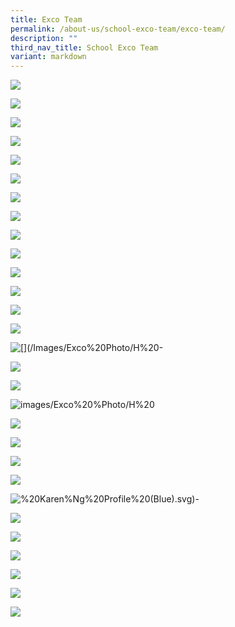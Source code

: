 ```yaml
---
title: Exco Team
permalink: /about-us/school-exco-team/exco-team/
description: ""
third_nav_title: School Exco Team
variant: markdown
---
```

![](/images/Exco%20Photo/Exco%20Profile%20(1).svg)

![](/images/Exco%20Photo/Divider%20-%20SL.svg)

![](/images/Exco%20Photo/SL%20-%20Nick%20Chan%20Profile%20(Blue).svg)

![](/images/Exco%20Photo/SL%20-%20Guan%20Kiat%20Profile%20(Blue).svg)

![](/images/Exco%20Photo/SL%20-%20Vincent%20Tan%20Profile%20(Blue).svg)

![](/images/Exco%20Photo/Divider%20-%20Deans.svg)

![](/images/Exco%20Photo/D%20-%20Priscilla%20Profile%20(Red).svg)

![](/images/Exco%20Photo/D%20-%20Doreen%20Profile%20(Red).svg)

![](/images/Exco%20Photo/Divider%20-%20HoDs.svg)

![](/images/Exco%20Photo/H%20-%20Irfan%20Profile%20(Grey).svg)

![](/images/Exco%20Photo/H%20-%20Aurelius%20Profile%20(Grey).svg)

![](/images/Exco%20Photo/h%20-%20siu%20yin%20profile%20(grey).svg)

![](/images/Exco%20Photo/H%20-%20Alvin%20Profile%20(Grey).svg)

![](/images/Exco%20Photo/H%20-%20John%20Tan%20Profile%20(Grey).svg)

![[](/Images/Exco%20Photo/H%20-](/images/Exco%20Photo/H___Lu_Ting_Profile__Grey_.svg)

![](/images/Exco%20Photo/H%20-%20Woon%20Foong%20Profile%20(Grey).svg)

![](/images/Exco%20Photo/H%20-%20Lam%20Hin%20Chew%20Profile%20(Grey).svg)

![images/Exco%20%Photo/H%20](/images/Exco%20Photo/H___Kwai_Yin_Profile__Grey_.svg)

![](/images/Exco%20Photo/H%20-%20Wee%20Peng%20Profile%20(Grey).svg)

![](/images/Exco%20Photo/H%20-%20Arfah%20Profile%20(Grey).svg)

![](/images/Exco%20Photo/H%20-%20Camellia%20Profile%20(Grey).svg)

![](/images/Exco%20Photo/Divider%20-%20SH.svg)


![%20Karen%Ng%20Profile%20(Blue).svg)-](/images/Exco%20Photo/karen_ng_latest_screenshot.png)


![](/images/Exco%20Photo/SH%20-%20Stanley%20Profile%20(Blue%20-%20R).svg)

![](/images/Exco%20Photo/SH%20-%20Chuan%20Leong%20Profile%20(Blue%20-%20R).svg)

![](/images/Exco%20Photo/SH%20-%20Keith%20Profile%20(Blue%20-%20R).svg)

![](/images/Exco%20Photo/SH%20-%20Ming%20Yang%20Profile%20(Blue%20-%20R).svg)

![](/images/Exco%20Photo/SH%20-%20Guohui%20Profile%20(Blue%20-%20R).svg)

![](/images/Exco%20Photo/SH%20-%20Mui%20Profile%20(Blue%20-%20R).svg)